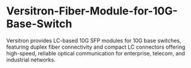 # Versitron-Fiber-Module-for-10G-Base-Switch
Versitron provides LC-based 10G SFP modules for 10G base switches, featuring duplex fiber connectivity and compact LC connectors offering high-speed, reliable optical communication for enterprise, telecom, and industrial networks.
